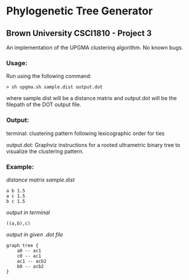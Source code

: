 # Phylogenetic Tree Generator
## Brown University CSCI1810 - Project 3 
An implementation of the UPGMA clustering algorithm. No known bugs. 

### Usage: 

Run using the following command: 

    > sh upgma.sh sample.dist output.dot
    
where sample.dist will be a distance matrix and output.dot will be the filepath of the DOT
output file.



### Output: 

terminal: clustering pattern following lexicographic order for ties

output.dot: Graphviz instructions for a rooted ultrametric binary tree 
to visualize the clustering pattern.



### Example:

*distance matrix sample.dist*
```
a b 1.5
a c 1.5
b c 1.5
```


*output in terminal*

```
((a,b),c)
```



*output in given .dot file*

```
graph tree {
    a0 -- ac1	
    c0 -- ac1	
    ac1 -- acb2	
    b0 -- acb2	
}
```
